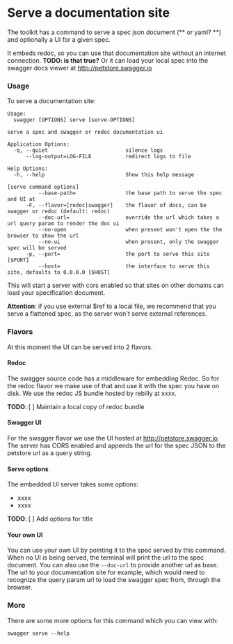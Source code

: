 # Serve a documentation site

The toolkit has a command to serve a spec json document (** or yaml? **) and optionally a UI for a given spec.

It embeds redoc, so you can use that documentation site without an internet connection. **TODO: is that true?**
Or it can load your local spec into the swagger docs viewer at http://petstore.swagger.io

<!--more-->

### Usage

To serve a documentation site:

```
Usage:
  swagger [OPTIONS] serve [serve-OPTIONS]

serve a spec and swagger or redoc documentation ui

Application Options:
  -q, --quiet                         silence logs
      --log-output=LOG-FILE           redirect logs to file

Help Options:
  -h, --help                          Show this help message

[serve command options]
          --base-path=                the base path to serve the spec and UI at
      -F, --flavor=[redoc|swagger]    the flavor of docs, can be swagger or redoc (default: redoc)
          --doc-url=                  override the url which takes a url query param to render the doc ui
          --no-open                   when present won't open the the browser to show the url
          --no-ui                     when present, only the swagger spec will be served
      -p, --port=                     the port to serve this site [$PORT]
          --host=                     the interface to serve this site, defaults to 0.0.0.0 [$HOST]
```

This will start a server with cors enabled so that sites on other domains can load your specification document. 

**Attention**: if you use external $ref to a local file, we recommend that you serve a flattened spec,
as the server won't serve external references.

### Flavors

At this moment the UI can be served into 2 flavors.

#### Redoc

The swagger source code has a middleware for embedding Redoc.
So for the redoc flavor we make use of that and use it with the spec you have on disk.
We use the redoc JS bundle hosted by rebilly at xxxx.

**TODO**:
[ ] Maintain a local copy of redoc bundle

#### Swagger UI

For the swagger flavor we use the UI hosted at http://petstore.swagger.io.
The server has CORS enabled and appends the url for the spec JSON to the petstore url as a query string. 

#### Serve options

The embedded UI server takes some options:
- xxxx
- xxxx

**TODO**:
[ ] Add options for title

#### Your own UI

You can use your own UI by pointing it to the spec served by this command.
When no UI is being served, the terminal will print the url to the spec document.
You can also use the `--doc-url` to provide another url as base. 
The url to your documentation site for example, which would need to recognize the query param url to load the swagger spec from, through the browser.

### More

There are some more options for this command which you can view with:

```
swagger serve --help
```
